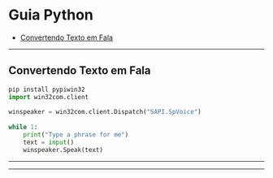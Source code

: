 Guia Python
=================
<!--ts-->
* [Convertendo Texto em Fala](#convertendo-texto-em-fala)
<!--te-->

---

## **Convertendo Texto em Fala**
```python
pip install pypiwin32
import win32com.client 
  
winspeaker = win32com.client.Dispatch("SAPI.SpVoice") 
  
while 1: 
    print("Type a phrase for me") 
    text = input() 
    winspeaker.Speak(text) 
```
		   
---
---